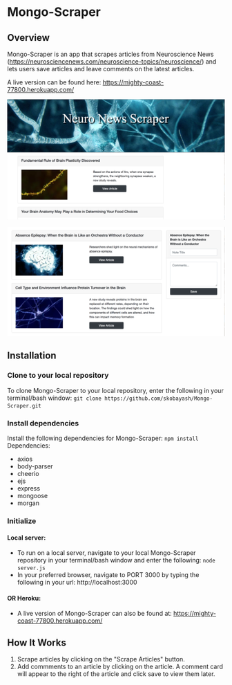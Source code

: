 # Mongo-Scraper

## Overview

Mongo-Scraper is an app that scrapes articles from Neuroscience News (https://neurosciencenews.com/neuroscience-topics/neuroscience/) and lets users save articles and leave comments on the latest articles.

A live version can be found here: https://mighty-coast-77800.herokuapp.com/

![Website](https://github.com/skobayash/Mongo-Scraper/blob/master/public/images/readme.png)

![Website](https://github.com/skobayash/Mongo-Scraper/blob/master/public/images/comments.png)

## Installation
### Clone to your local repository
To clone Mongo-Scraper to your local repository, enter the following in your terminal/bash window:
``` git clone https://github.com/skobayash/Mongo-Scraper.git ```

### Install dependencies
Install the following dependencies for Mongo-Scraper: ``` npm install ```
Dependencies:
* axios
* body-parser
* cheerio
* ejs
* express
* mongoose
* morgan

### Initialize
#### Local server:
* To run on a local server, navigate to your local Mongo-Scraper repository in your terminal/bash window and enter the following: ``` node server.js ```
* In your preferred browser, navigate to PORT 3000 by typing the following in your url: http://localhost:3000

#### OR Heroku:
* A live version of Mongo-Scraper can also be found at: https://mighty-coast-77800.herokuapp.com/

## How It Works

1. Scrape articles by clicking on the "Scrape Articles" button.
3. Add commments to an article by clicking on the article. A comment card will appear to the right of the article and click save to view them later.
